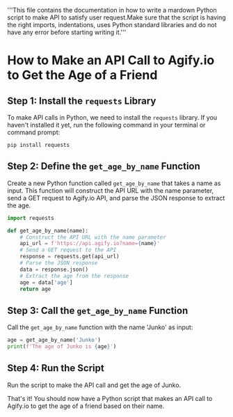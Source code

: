 '''This file contains the documentation in how to write a mardown Python script to make API to satisfy user request.Make sure that the script is having the right imports, indentations, uses Python standard libraries and do not have any error before starting writing it.'''


# How to Make an API Call to Agify.io to Get the Age of a Friend

## Step 1: Install the `requests` Library

To make API calls in Python, we need to install the `requests` library. If you haven't installed it yet, run the following command in your terminal or command prompt:
```
pip install requests
```
## Step 2: Define the `get_age_by_name` Function

Create a new Python function called `get_age_by_name` that takes a name as input. This function will construct the API URL with the name parameter, send a GET request to Agify.io API, and parse the JSON response to extract the age.

```python
import requests

def get_age_by_name(name):
    # Construct the API URL with the name parameter
    api_url = f'https://api.agify.io?name={name}'
    # Send a GET request to the API
    response = requests.get(api_url)
    # Parse the JSON response
    data = response.json()
    # Extract the age from the response
    age = data['age']
    return age
```
## Step 3: Call the `get_age_by_name` Function

Call the `get_age_by_name` function with the name 'Junko' as input:
```python
age = get_age_by_name('Junko')
print(f'The age of Junko is {age}')
```
## Step 4: Run the Script

Run the script to make the API call and get the age of Junko.

That's it! You should now have a Python script that makes an API call to Agify.io to get the age of a friend based on their name.
